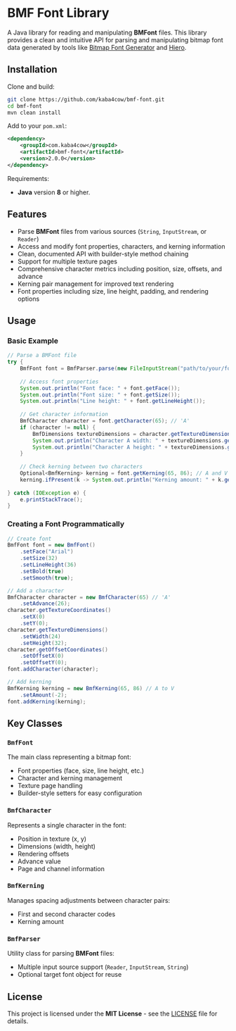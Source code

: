 # BMF Font Library

A Java library for reading and manipulating **BMFont** files. This library provides a clean and intuitive API for parsing and manipulating bitmap font data generated by tools like [Bitmap Font Generator](http://www.angelcode.com/products/bmfont/) and [Hiero](https://libgdx.com/wiki/tools/hiero).

## Installation

Clone and build:

```bash
git clone https://github.com/kaba4cow/bmf-font.git
cd bmf-font
mvn clean install
```

Add to your `pom.xml`:

```xml
<dependency>
    <groupId>com.kaba4cow</groupId>
    <artifactId>bmf-font</artifactId>
    <version>2.0.0</version>
</dependency>
```

Requirements: 

- **Java** version **8** or higher.

## Features

- Parse **BMFont** files from various sources (`String`, `InputStream`, or `Reader`)
- Access and modify font properties, characters, and kerning information
- Clean, documented API with builder-style method chaining
- Support for multiple texture pages
- Comprehensive character metrics including position, size, offsets, and advance
- Kerning pair management for improved text rendering
- Font properties including size, line height, padding, and rendering options

## Usage

### Basic Example

```java
// Parse a BMFont file
try {
    BmfFont font = BmfParser.parse(new FileInputStream("path/to/your/font.fnt"), null);
    
    // Access font properties
    System.out.println("Font face: " + font.getFace());
    System.out.println("Font size: " + font.getSize());
    System.out.println("Line height: " + font.getLineHeight());
    
    // Get character information
    BmfCharacter character = font.getCharacter(65); // 'A'
    if (character != null) {
        BmfDimensions textureDimensions = character.getTextureDimensions();
        System.out.println("Character A width: " + textureDimensions.getWidth());
        System.out.println("Character A height: " + textureDimensions.getHeight());
    }
    
    // Check kerning between two characters
    Optional<BmfKerning> kerning = font.getKerning(65, 86); // A and V
    kerning.ifPresent(k -> System.out.println("Kerning amount: " + k.getAmount()));
    
} catch (IOException e) {
    e.printStackTrace();
}
```

### Creating a Font Programmatically

```java
// Create font
BmfFont font = new BmfFont()
    .setFace("Arial")
    .setSize(32)
    .setLineHeight(36)
    .setBold(true)
    .setSmooth(true);

// Add a character
BmfCharacter character = new BmfCharacter(65) // 'A'
    .setAdvance(26);
character.getTextureCoordinates()
    .setX(0)
    .setY(0);
character.getTextureDimensions()
    .setWidth(24)
    .setHeight(32);
character.getOffsetCoordinates()
    .setOffsetX(0)
    .setOffsetY(0);
font.addCharacter(character);

// Add kerning
BmfKerning kerning = new BmfKerning(65, 86) // A to V
    .setAmount(-2);
font.addKerning(kerning);
```

## Key Classes

### `BmfFont`
The main class representing a bitmap font:
- Font properties (face, size, line height, etc.)
- Character and kerning management
- Texture page handling
- Builder-style setters for easy configuration

### `BmfCharacter`
Represents a single character in the font:
- Position in texture (x, y)
- Dimensions (width, height)
- Rendering offsets
- Advance value
- Page and channel information

### `BmfKerning`
Manages spacing adjustments between character pairs:
- First and second character codes
- Kerning amount

### `BmfParser`
Utility class for parsing **BMFont** files:
- Multiple input source support (`Reader`, `InputStream`, `String`)
- Optional target font object for reuse

## License

This project is licensed under the **MIT License** - see the [LICENSE](LICENSE) file for details.